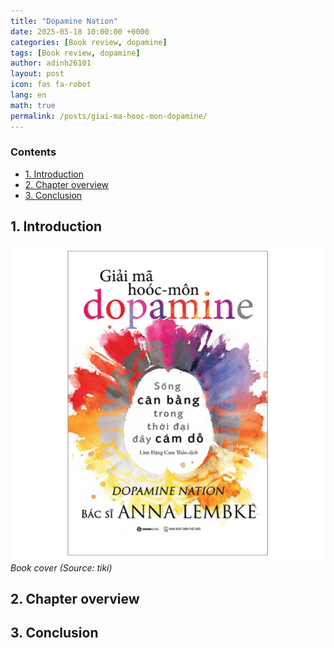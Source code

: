 ```yaml
---
title: "Dopamine Nation"
date: 2025-05-18 10:00:00 +0000
categories: [Book review, dopamine]
tags: [Book review, dopamine]
author: adinh26101
layout: post
icon: fas fa-robot
lang: en
math: true
permalink: /posts/giai-ma-hooc-mon-dopamine/
---
```

### Contents
- [1. Introduction](#-introduction)
- [2. Chapter overview](#-chapter-overview)
- [3. Conclusion](#-conclusion)

<a href="#-introduction" name="-introduction"></a>
## 1. Introduction

<p>
    <img src="assets/2025-05-18-dopamine-nation/book-cover.png" alt="dopamine-nation"/>
    <em>Book cover (Source: tiki)</em>
</p>

<a href="#-chapter-overview" name="-chapter-overview"></a>
## 2. Chapter overview

<a href="#-conclusion" name="-conclusion"></a>
## 3. Conclusion